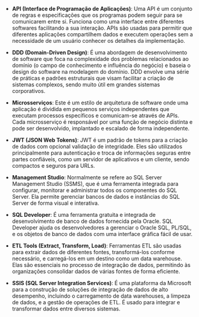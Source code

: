- **API (Interface de Programação de Aplicações)**: Uma API é um conjunto de regras e especificações que os programas podem seguir para se comunicarem entre si. Funciona como uma interface entre diferentes softwares facilitando a sua interação. APIs são usadas para permitir que diferentes aplicações compartilhem dados e executem operações sem a necessidade de um usuário conhecer os detalhes da implementação.
  
- **DDD (Domain-Driven Design)**: É uma abordagem de desenvolvimento de software que foca na complexidade dos problemas relacionados ao domínio (o campo de conhecimento e influência do negócio) e baseia o design do software na modelagem do domínio. DDD envolve uma série de práticas e padrões estruturais que visam facilitar a criação de sistemas complexos, sendo muito útil em grandes sistemas corporativos.
  
- **Microsserviços**: Este é um estilo de arquitetura de software onde uma aplicação é dividida em pequenos serviços independentes que executam processos específicos e comunicam-se através de APIs. Cada microsserviço é responsável por uma função de negócio distinta e pode ser desenvolvido, implantado e escalado de forma independente.
  
- **JWT (JSON Web Tokens)**: JWT é um padrão de tokens para a criação de dados com opcional validação de integridade. Eles são utilizados principalmente para autenticação e troca de informações seguras entre partes confiáveis, como um servidor de aplicativos e um cliente, sendo compactos e seguros para URLs.
  
- **Management Studio**: Normalmente se refere ao SQL Server Management Studio (SSMS), que é uma ferramenta integrada para configurar, monitorar e administrar todos os componentes do SQL Server. Ela permite gerenciar bancos de dados e instâncias do SQL Server de forma visual e interativa.
  
- **SQL Developer**: É uma ferramenta gratuita e integrada de desenvolvimento de banco de dados fornecida pela Oracle. SQL Developer ajuda os desenvolvedores a gerenciar o Oracle SQL, PL/SQL, e os objetos de banco de dados com uma interface gráfica fácil de usar.
  
- **ETL Tools (Extract, Transform, Load)**: Ferramentas ETL são usadas para extrair dados de diferentes fontes, transformá-los conforme necessário, e carregá-los em um destino como um data warehouse. Elas são essenciais no processo de integração de dados, permitindo às organizações consolidar dados de várias fontes de forma eficiente.
  
- **SSIS (SQL Server Integration Services)**: É uma plataforma da Microsoft para a construção de soluções de integração de dados de alto desempenho, incluindo o carregamento de data warehouses, a limpeza de dados, e a gestão de operações de ETL. É usado para integrar e transformar dados entre diversos sistemas.
